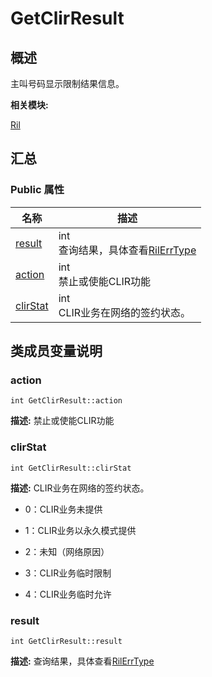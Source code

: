 # GetClirResult


## 概述

主叫号码显示限制结果信息。

**相关模块:**

[Ril](_ril.md)


## 汇总


### Public 属性

  | 名称 | 描述 | 
| -------- | -------- |
| [result](#result) | int<br/>查询结果，具体查看[RilErrType](_ril.md#rilerrtype) | 
| [action](#action) | int<br/>禁止或使能CLIR功能&nbsp; | 
| [clirStat](#clirstat) | int<br/>CLIR业务在网络的签约状态。 | 


## 类成员变量说明


### action

  
```
int GetClirResult::action
```
**描述:**
禁止或使能CLIR功能


### clirStat

  
```
int GetClirResult::clirStat
```
**描述:**
CLIR业务在网络的签约状态。

- 0：CLIR业务未提供

- 1：CLIR业务以永久模式提供

- 2：未知（网络原因）

- 3：CLIR业务临时限制

- 4：CLIR业务临时允许 


### result

  
```
int GetClirResult::result
```
**描述:**
查询结果，具体查看[RilErrType](_ril.md#rilerrtype)
